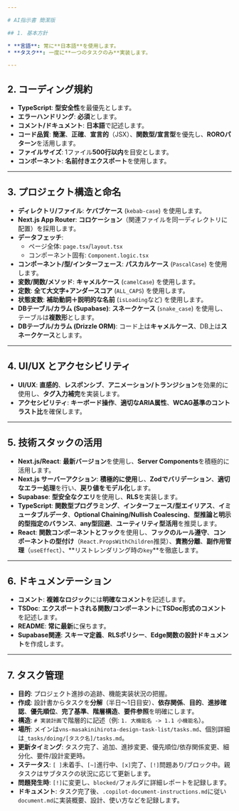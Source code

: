 ```yaml
---

# AI指示書 簡潔版

## 1. 基本方針

* **言語**: 常に**日本語**を使用します。
* **タスク**: 一度に**一つのタスクのみ**実装します。

---
```


## 2. コーディング規約

* **TypeScript**: **型安全性**を最優先とします。
* **エラーハンドリング**: **必須**とします。
* **コメント/ドキュメント**: **日本語**で記述します。
* **コード品質**: **簡潔**、**正確**、**宣言的**（JSX）、**関数型/宣言型**を優先し、**ROROパターン**を活用します。
* **ファイルサイズ**: 1ファイル**500行以内**を目安とします。
* **コンポーネント**: **名前付きエクスポート**を使用します。

---

## 3. プロジェクト構造と命名

* **ディレクトリ/ファイル**: **ケバブケース** (`kebab-case`) を使用します。
* **Next.js App Router**: **コロケーション**（関連ファイルを同一ディレクトリに配置）を採用します。
* **データフェッチ**:
    * ページ全体: `page.tsx`/`layout.tsx`
    * コンポーネント固有: `Component.logic.tsx`
* **コンポーネント/型/インターフェース**: **パスカルケース** (`PascalCase`) を使用します。
* **変数/関数/メソッド**: **キャメルケース** (`camelCase`) を使用します。
* **定数**: **全て大文字+アンダースコア** (`ALL_CAPS`) を使用します。
* **状態変数**: **補助動詞＋説明的な名前** (`isLoading`など) を使用します。
* **DBテーブル/カラム (Supabase)**: **スネークケース** (`snake_case`) を使用し、テーブルは**複数形**とします。
* **DBテーブル/カラム (Drizzle ORM)**: コード上は**キャメルケース**、DB上は**スネークケース**とします。

---

## 4. UI/UX とアクセシビリティ

* **UI/UX**: **直感的**、**レスポンシブ**、**アニメーション/トランジション**を効果的に使用し、**タグ入力補完**を実装します。
* **アクセシビリティ**: **キーボード操作**、**適切なARIA属性**、**WCAG基準のコントラスト比**を確保します。

---

## 5. 技術スタックの活用

* **Next.js/React**: **最新バージョン**を使用し、**Server Components**を積極的に活用します。
* **Next.js サーバーアクション**: **積極的に使用**し、**Zodでバリデーション**、**適切なエラー処理**を行い、**戻り値をモデル化**します。
* **Supabase**: **型安全なクエリ**を使用し、**RLS**を実装します。
* **TypeScript**: **関数型プログラミング**、**インターフェース/型エイリアス**、**イミュータブルデータ**、**Optional Chaining/Nullish Coalescing**、**型推論と明示的型指定のバランス**、**any型回避**、**ユーティリティ型活用**を推奨します。
* **React**: **関数コンポーネントとフック**を使用し、**フックのルール遵守**、**コンポーネントの型付け**（`React.PropsWithChildren`推奨）、**責務分離**、**副作用管理**（`useEffect`）、**リストレンダリング時の`key`**を徹底します。

---

## 6. ドキュメンテーション

* **コメント**: **複雑なロジック**には**明確なコメント**を記述します。
* **TSDoc**: **エクスポートされる関数/コンポーネント**に**TSDoc形式のコメント**を記述します。
* **README**: **常に最新**に保ちます。
* **Supabase関連**: **スキーマ定義**、**RLSポリシー**、**Edge関数の設計ドキュメント**を作成します。

---

## 7. タスク管理

* **目的**: プロジェクト進捗の追跡、機能実装状況の把握。
* **作成**: 設計書からタスクを**分解**（半日〜1日目安）、**依存関係**、**目的**、**進捗確認**、**優先順位**、**完了基準**、**階層構造**、**要件参照**を明確にします。
* **構造**: `# 実装計画`で階層的に記述（例: `1. 大機能名 -> 1.1 小機能名`）。
* **場所**: メインは`vns-masakinihirota-design-task-list/tasks.md`、個別詳細は`_tasks/doing/[タスク名]/tasks.md`。
* **更新タイミング**: タスク完了、追加、進捗変更、優先順位/依存関係変更、細分化、要件/設計変更時。
* **ステータス**: `[ ]`未着手、`[~]`進行中、`[x]`完了、`[!]`問題あり/ブロック中。親タスクはサブタスクの状況に応じて更新します。
* **問題発生時**: `[!]`に変更し、`blocked/`フォルダに詳細レポートを記録します。
* **ドキュメント**: タスク完了後、`.copilot-document-instructions.md`に従い`document.md`に実装概要、設計、使い方などを記録します。
